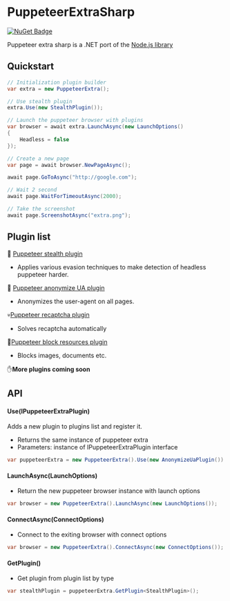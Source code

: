 # PuppeteerExtraSharp

[![NuGet Badge](https://buildstats.info/nuget/PuppeteerExtraSharp)](https://www.nuget.org/packages/PuppeteerExtraSharp)

Puppeteer extra sharp is a .NET port of the [Node.js library](https://github.com/berstend/puppeteer-extra/tree/master/packages/puppeteer-extra)
## Quickstart

```c#
// Initialization plugin builder
var extra = new PuppeteerExtra(); 

// Use stealth plugin
extra.Use(new StealthPlugin());   

// Launch the puppeteer browser with plugins
var browser = await extra.LaunchAsync(new LaunchOptions()
{
    Headless = false
});

// Create a new page
var page = await browser.NewPageAsync();

await page.GoToAsync("http://google.com");

// Wait 2 second
await page.WaitForTimeoutAsync(2000);

// Take the screenshot
await page.ScreenshotAsync("extra.png");
```
## Plugin list

🏴 [Puppeteer stealth plugin](https://github.com/Overmiind/Puppeteer-sharp-extra/tree/master/PuppeteerExtraSharp/Plugins/ExtraStealth)
- Applies various evasion techniques to make detection of headless puppeteer harder.

📃 [Puppeteer anonymize UA plugin](https://github.com/Overmiind/Puppeteer-sharp-extra/tree/master/PuppeteerExtraSharp/Plugins/AnonymizeUa) 
- Anonymizes the user-agent on all pages.

💀[Puppeteer recaptcha plugin](https://github.com/Overmiind/Puppeteer-sharp-extra/tree/master/PuppeteerExtraSharp/Plugins/Recaptcha) 
- Solves recaptcha automatically 

🔧[Puppeteer block resources plugin](https://github.com/Overmiind/Puppeteer-sharp-extra/tree/master/PuppeteerExtraSharp/Plugins/BlockResources)
- Blocks images, documents etc.


✋**More plugins coming soon** 
## API

#### Use(IPuppeteerExtraPlugin)

Adds a new plugin to plugins list and register it. 
- Returns the same instance of puppeteer extra
- Parameters: instance of IPuppeteerExtraPlugin interface
```c# 
var puppeteerExtra = new PuppeteerExtra().Use(new AnonymizeUaPlugin()).Use(new StealthPlugin());
```

#### LaunchAsync(LaunchOptions)

- Return the new puppeteer browser instance with launch options

```c#
var browser = new PuppeteerExtra().LaunchAsync(new LaunchOptions());
```

#### ConnectAsync(ConnectOptions)
- Connect to the exiting browser with connect options
```c#
var browser = new PuppeteerExtra().ConnectAsync(new ConnectOptions());
```

#### GetPlugin<T>()
- Get plugin from plugin list by type
```c# 
var stealthPlugin = puppeteerExtra.GetPlugin<StealthPlugin>();
```
